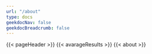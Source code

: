 ```yaml
---
url: "/about"
type: docs
geekdocNav: false
geekdocBreadcrumb: false
---
```

{{< pageHeader >}}
{{< avarageResults >}}
{{< about >}}